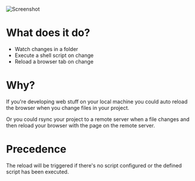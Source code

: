 ![Screenshot](http://download.penck.de/i/BrowserReload.png)

What does it do?
================

* Watch changes in a folder
* Execute a shell script on change
* Reload a browser tab on change

Why?
====

If you're developing web stuff on your local machine you could auto reload the
browser when you change files in your project.

Or you could rsync your project to a remote server when a file changes and 
then reload your browser with the page on the remote server.

Precedence
==========

The reload will be triggered if there's no script configured or the
defined script has been executed.